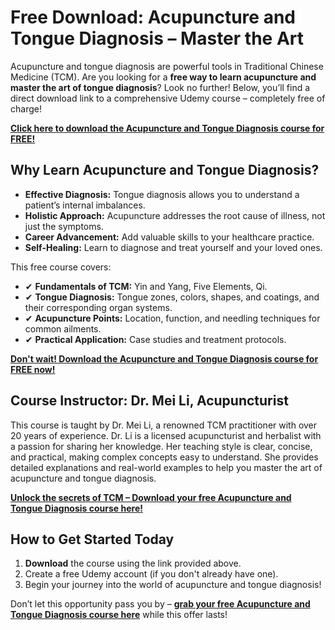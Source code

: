 # Free Download: Acupuncture and Tongue Diagnosis – Master the Art

Acupuncture and tongue diagnosis are powerful tools in Traditional Chinese Medicine (TCM). Are you looking for a **free way to learn acupuncture and master the art of tongue diagnosis**? Look no further! Below, you’ll find a direct download link to a comprehensive Udemy course – completely free of charge!

[**Click here to download the Acupuncture and Tongue Diagnosis course for FREE!**](https://udemywork.com/acupuncture-and-tongue-diagnosis)

## Why Learn Acupuncture and Tongue Diagnosis?

*   **Effective Diagnosis:** Tongue diagnosis allows you to understand a patient’s internal imbalances.
*   **Holistic Approach:** Acupuncture addresses the root cause of illness, not just the symptoms.
*   **Career Advancement:** Add valuable skills to your healthcare practice.
*   **Self-Healing:** Learn to diagnose and treat yourself and your loved ones.

This free course covers:

*   ✔ **Fundamentals of TCM:** Yin and Yang, Five Elements, Qi.
*   ✔ **Tongue Diagnosis:** Tongue zones, colors, shapes, and coatings, and their corresponding organ systems.
*   ✔ **Acupuncture Points:** Location, function, and needling techniques for common ailments.
*   ✔ **Practical Application:** Case studies and treatment protocols.

[**Don't wait! Download the Acupuncture and Tongue Diagnosis course for FREE now!**](https://udemywork.com/acupuncture-and-tongue-diagnosis)

## Course Instructor: Dr. Mei Li, Acupuncturist

This course is taught by Dr. Mei Li, a renowned TCM practitioner with over 20 years of experience. Dr. Li is a licensed acupuncturist and herbalist with a passion for sharing her knowledge. Her teaching style is clear, concise, and practical, making complex concepts easy to understand. She provides detailed explanations and real-world examples to help you master the art of acupuncture and tongue diagnosis.

[**Unlock the secrets of TCM – Download your free Acupuncture and Tongue Diagnosis course here!**](https://udemywork.com/acupuncture-and-tongue-diagnosis)

## How to Get Started Today

1.  **Download** the course using the link provided above.
2.  Create a free Udemy account (if you don't already have one).
3.  Begin your journey into the world of acupuncture and tongue diagnosis!

Don’t let this opportunity pass you by – **[grab your free Acupuncture and Tongue Diagnosis course here](https://udemywork.com/acupuncture-and-tongue-diagnosis)** while this offer lasts!
